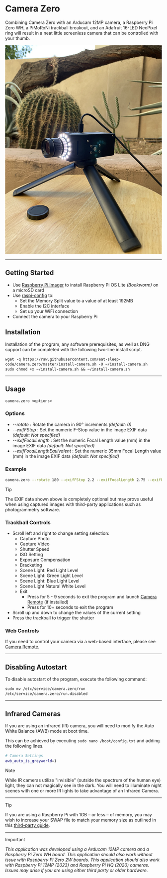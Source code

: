 # Camera Zero

Combining Camera Zero with an Arducam 12MP camera, a Raspberry Pi Zero WH, a PiMoRoNi trackball breakout, and an Adafruit 16-LED NeoPixel ring will result in a neat little screenless camera that can be controlled with your thumb.

  ![Camera](https://github.com/eat-sleep-code/camera.zero/raw/master/images/Camera%20Zero%20-%20LED%20-%20Bright%20White.jpg)

---
## Getting Started

- Use [Raspberry Pi Imager](https://www.raspberrypi.com/software) to install Raspberry Pi OS Lite *(Bookworm)* on a microSD card
- Use [raspi-config](https://www.raspberrypi.org/documentation/configuration/raspi-config.md) to:
  - Set the Memory Split value to a value of at least 192MB
  - Enable the I2C interface
  - Set up your WiFi connection
- Connect the camera to your Raspberry Pi


## Installation

Installation of the program, any software prerequisites, as well as DNG support can be completed with the following two-line install script.

```
wget -q https://raw.githubusercontent.com/eat-sleep-code/camera.zero/master/install-camera.sh -O ~/install-camera.sh
sudo chmod +x ~/install-camera.sh && ~/install-camera.sh
```

---

## Usage
```
camera.zero <options>
```

### Options

+ _--rotate_ : Rotate the camera in 90&deg; increments     *(default: 0)*
+ _--exifFStop_ : Set the numeric F-Stop value in the image EXIF data *(default: Not specified)*
+ _--exifFocalLength_ : Set the numeric Focal Length value (mm) in the image EXIF data *(default: Not specified)*
+ _--exifFocalLengthEquivalent_ : Set the numeric 35mm Focal Length value (mm) in the image EXIF data *(default: Not specified)*


### Example
```bash
camera.zero --rotate 180 --exifFStop 2.2 --exifFocalLength 2.75 --exifFocalLengthEquivalent 16
```

> [!TIP]
> The EXIF data shown above is completely optional but may prove useful when using captured images with third-party applications such as photogrammetry software.


### Trackball Controls
- Scroll left and right to change setting selection:
     - Capture Photo
     - Capture Video
     - Shutter Speed
     - ISO Setting
     - Exposure Compensation
     - Bracketing
     - Scene Light: Red Light Level
     - Scene Light: Green Light Level
     - Scene Light: Blue Light Level
     - Scene Light Natural White Level
     - Exit
        - Press for 5 - 9 seconds to exit the program and launch [Camera Remote](https://github.com/eat-sleep-code/camera.remote) (if installed)
        - Press for 10+ seconds to exit the program 
- Scroll up and down to change the values of the current setting
- Press the trackball to trigger the shutter

### Web Controls
If you need to control your camera via a web-based interface, please see [Camera Remote](https://github.com/eat-sleep-code/camera.remote).

---

## Disabling Autostart

To disable autostart of the program, execute the following command:

```
sudo mv /etc/service/camera.zero/run /etc/service/camera.zero/run.disabled
```

---

## Infrared Cameras
If you are using an infrared (IR) camera, you will need to modify the Auto White Balance (AWB) mode at boot time.

This can be achieved by executing `sudo nano /boot/config.txt` and adding the following lines.

```bash
# Camera Settings 
awb_auto_is_greyworld=1
```

> [!NOTE]
> While IR cameras utilize "invisible" (outside the spectrum of the human eye) light, they can not magically see in the dark.   You will need to illuminate night scenes with one or more IR lights to take advantage of an Infrared Camera.

---

> [!TIP]
> If you are using a Raspberry Pi with 1GB &ndash; or less &ndash; of memory, you may wish to increase your SWAP file to match your memory size as outlined in this [third-party guide](https://pimylifeup.com/raspberry-pi-swap-file/).

---

> [!IMPORTANT]
> *This application was developed using a  Arducam 12MP camera and a Raspberry Pi Zero WH board.   This application should also work without issue with Raspberry Pi Zero 2W boards.   This application should also work with Raspberry Pi 12MP (2023) and Raspberry Pi HQ (2020) cameras.   Issues may arise if you are using either third party or older hardware.*

